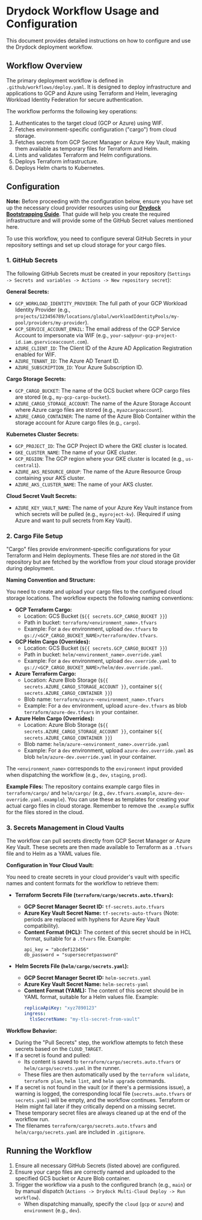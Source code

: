 # Drydock Workflow Usage and Configuration

This document provides detailed instructions on how to configure and use the Drydock deployment workflow.

## Workflow Overview

The primary deployment workflow is defined in `.github/workflows/deploy.yaml`. It is designed to deploy infrastructure and applications to GCP and Azure using Terraform and Helm, leveraging Workload Identity Federation for secure authentication.

The workflow performs the following key operations:
1. Authenticates to the target cloud (GCP or Azure) using WIF.
2. Fetches environment-specific configuration ("cargo") from cloud storage.
3. Fetches secrets from GCP Secret Manager or Azure Key Vault, making them available as temporary files for Terraform and Helm.
4. Lints and validates Terraform and Helm configurations.
5. Deploys Terraform infrastructure.
6. Deploys Helm charts to Kubernetes.

## Configuration

**Note:** Before proceeding with the configuration below, ensure you have set up the necessary cloud provider resources using our **[Drydock Bootstrapping Guide](BOOTSTRAPPING.md)**. That guide will help you create the required infrastructure and will provide some of the GitHub Secret values mentioned here.

To use this workflow, you need to configure several GitHub Secrets in your repository settings and set up cloud storage for your cargo files.

### 1. GitHub Secrets

The following GitHub Secrets must be created in your repository (`Settings -> Secrets and variables -> Actions -> New repository secret`):

**General Secrets:**
*   `GCP_WORKLOAD_IDENTITY_PROVIDER`: The full path of your GCP Workload Identity Provider (e.g., `projects/123456789/locations/global/workloadIdentityPools/my-pool/providers/my-provider`).
*   `GCP_SERVICE_ACCOUNT_EMAIL`: The email address of the GCP Service Account to impersonate via WIF (e.g., `your-sa@your-gcp-project-id.iam.gserviceaccount.com`).
*   `AZURE_CLIENT_ID`: The Client ID of the Azure AD Application Registration enabled for WIF.
*   `AZURE_TENANT_ID`: The Azure AD Tenant ID.
*   `AZURE_SUBSCRIPTION_ID`: Your Azure Subscription ID.

**Cargo Storage Secrets:**
*   `GCP_CARGO_BUCKET`: The name of the GCS bucket where GCP cargo files are stored (e.g., `my-gcp-cargo-bucket`).
*   `AZURE_CARGO_STORAGE_ACCOUNT`: The name of the Azure Storage Account where Azure cargo files are stored (e.g., `myazcargoaccount`).
*   `AZURE_CARGO_CONTAINER`: The name of the Azure Blob Container within the storage account for Azure cargo files (e.g., `cargo`).

**Kubernetes Cluster Secrets:**
*   `GCP_PROJECT_ID`: The GCP Project ID where the GKE cluster is located.
*   `GKE_CLUSTER_NAME`: The name of your GKE cluster.
*   `GCP_REGION`: The GCP region where your GKE cluster is located (e.g., `us-central1`).
*   `AZURE_AKS_RESOURCE_GROUP`: The name of the Azure Resource Group containing your AKS cluster.
*   `AZURE_AKS_CLUSTER_NAME`: The name of your AKS cluster.

**Cloud Secret Vault Secrets:**
*   `AZURE_KEY_VAULT_NAME`: The name of your Azure Key Vault instance from which secrets will be pulled (e.g., `myproject-kv`). (Required if using Azure and want to pull secrets from Key Vault).

### 2. Cargo File Setup

"Cargo" files provide environment-specific configurations for your Terraform and Helm deployments. These files are *not* stored in the Git repository but are fetched by the workflow from your cloud storage provider during deployment.

**Naming Convention and Structure:**

You need to create and upload your cargo files to the configured cloud storage locations. The workflow expects the following naming conventions:

*   **GCP Terraform Cargo:**
    *   Location: GCS Bucket (`${{ secrets.GCP_CARGO_BUCKET }}`)
    *   Path in bucket: `terraform/<environment_name>.tfvars`
    *   Example: For a `dev` environment, upload `dev.tfvars` to `gs://<GCP_CARGO_BUCKET_NAME>/terraform/dev.tfvars`.
*   **GCP Helm Cargo (Overrides):**
    *   Location: GCS Bucket (`${{ secrets.GCP_CARGO_BUCKET }}`)
    *   Path in bucket: `helm/<environment_name>.override.yaml`
    *   Example: For a `dev` environment, upload `dev.override.yaml` to `gs://<GCP_CARGO_BUCKET_NAME>/helm/dev.override.yaml`.
*   **Azure Terraform Cargo:**
    *   Location: Azure Blob Storage (`${{ secrets.AZURE_CARGO_STORAGE_ACCOUNT }}`, container `${{ secrets.AZURE_CARGO_CONTAINER }}`)
    *   Blob name: `terraform/azure-<environment_name>.tfvars`
    *   Example: For a `dev` environment, upload `azure-dev.tfvars` as blob `terraform/azure-dev.tfvars` in your container.
*   **Azure Helm Cargo (Overrides):**
    *   Location: Azure Blob Storage (`${{ secrets.AZURE_CARGO_STORAGE_ACCOUNT }}`, container `${{ secrets.AZURE_CARGO_CONTAINER }}`)
    *   Blob name: `helm/azure-<environment_name>.override.yaml`
    *   Example: For a `dev` environment, upload `azure-dev.override.yaml` as blob `helm/azure-dev.override.yaml` in your container.

The `<environment_name>` corresponds to the `environment` input provided when dispatching the workflow (e.g., `dev`, `staging`, `prod`).

**Example Files:**
The repository contains example cargo files in `terraform/cargo/` and `helm/cargo/` (e.g., `dev.tfvars.example`, `azure-dev-override.yaml.example`). You can use these as templates for creating your actual cargo files in cloud storage. Remember to remove the `.example` suffix for the files stored in the cloud.

### 3. Secrets Management in Cloud Vaults

The workflow can pull secrets directly from GCP Secret Manager or Azure Key Vault. These secrets are then made available to Terraform as a `.tfvars` file and to Helm as a YAML values file.

**Configuration in Your Cloud Vault:**

You need to create secrets in your cloud provider's vault with specific names and content formats for the workflow to retrieve them:

*   **Terraform Secrets File (`terraform/cargo/secrets.auto.tfvars`):**
    *   **GCP Secret Manager Secret ID:** `tf-secrets.auto.tfvars`
    *   **Azure Key Vault Secret Name:** `tf-secrets-auto-tfvars` (Note: periods are replaced with hyphens for Azure Key Vault compatibility).
    *   **Content Format (HCL):** The content of this secret should be in HCL format, suitable for a `.tfvars` file. Example:
        ```hcl
        api_key = "abcdef123456"
        db_password = "supersecretpassword"
        ```

*   **Helm Secrets File (`helm/cargo/secrets.yaml`):**
    *   **GCP Secret Manager Secret ID:** `helm-secrets.yaml`
    *   **Azure Key Vault Secret Name:** `helm-secrets-yaml`
    *   **Content Format (YAML):** The content of this secret should be in YAML format, suitable for a Helm values file. Example:
        ```yaml
        replicaApiKey: "xyz7890123"
        ingress:
          tlsSecretName: "my-tls-secret-from-vault"
        ```

**Workflow Behavior:**

*   During the "Pull Secrets" step, the workflow attempts to fetch these secrets based on the `CLOUD_TARGET`.
*   If a secret is found and pulled:
    *   Its content is saved to `terraform/cargo/secrets.auto.tfvars` or `helm/cargo/secrets.yaml` in the runner.
    *   These files are then automatically used by the `terraform validate`, `terraform plan`, `helm lint`, and `helm upgrade` commands.
*   If a secret is not found in the vault (or if there's a permissions issue), a warning is logged, the corresponding local file (`secrets.auto.tfvars` or `secrets.yaml`) will be empty, and the workflow continues. Terraform or Helm might fail later if they critically depend on a missing secret.
*   These temporary secret files are always cleaned up at the end of the workflow run.
*   The filenames `terraform/cargo/secrets.auto.tfvars` and `helm/cargo/secrets.yaml` are included in `.gitignore`.

## Running the Workflow

1.  Ensure all necessary GitHub Secrets (listed above) are configured.
2.  Ensure your cargo files are correctly named and uploaded to the specified GCS bucket or Azure Blob container.
3.  Trigger the workflow via a push to the configured branch (e.g., `main`) or by manual dispatch (`Actions -> Drydock Multi-Cloud Deploy -> Run workflow`).
    *   When dispatching manually, specify the `cloud` (`gcp` or `azure`) and `environment` (e.g., `dev`).
